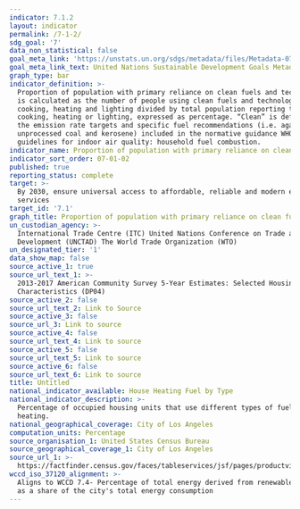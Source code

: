 ```yaml
---
indicator: 7.1.2
layout: indicator
permalink: /7-1-2/
sdg_goal: '7'
data_non_statistical: false
goal_meta_link: 'https://unstats.un.org/sdgs/metadata/files/Metadata-07-01-02.pdf '
goal_meta_link_text: United Nations Sustainable Development Goals Metadata (PDF 232 KB)
graph_type: bar
indicator_definition: >-
  Proportion of population with primary reliance on clean fuels and technology
  is calculated as the number of people using clean fuels and technologies for
  cooking, heating and lighting divided by total population reporting that any
  cooking, heating or lighting, expressed as percentage. “Clean” is defined by
  the emission rate targets and specific fuel recommendations (i.e. against
  unprocessed coal and kerosene) included in the normative guidance WHO
  guidelines for indoor air quality: household fuel combustion.
indicator_name: Proportion of population with primary reliance on clean fuels and technology
indicator_sort_order: 07-01-02
published: true
reporting_status: complete
target: >-
  By 2030, ensure universal access to affordable, reliable and modern energy
  services
target_id: '7.1'
graph_title: Proportion of population with primary reliance on clean fuels and technology
un_custodian_agency: >-
  International Trade Centre (ITC) United Nations Conference on Trade and
  Development (UNCTAD) The World Trade Organization (WTO)
un_designated_tier: '1'
data_show_map: false
source_active_1: true
source_url_text_1: >-
  2013-2017 American Community Survey 5-Year Estimates: Selected Housing
  Characteristics (DP04)
source_active_2: false
source_url_text_2: Link to Source
source_active_3: false
source_url_3: Link to source
source_active_4: false
source_url_text_4: Link to source
source_active_5: false
source_url_text_5: Link to source
source_active_6: false
source_url_text_6: Link to source
title: Untitled
national_indicator_available: House Heating Fuel by Type
national_indicator_description: >-
  Percentage of occupied housing units that use different types of fuel for
  heating. 
national_geographical_coverage: City of Los Angeles
computation_units: Percentage
source_organisation_1: United States Census Bureau
source_geographical_coverage_1: City of Los Angeles
source_url_1: >-
  https://factfinder.census.gov/faces/tableservices/jsf/pages/productview.xhtml?src=CF
wccd_iso_37120_alignment: >-
  Aligns to WCCD 7.4- Percentage of total energy derived from renewable sources,
  as a share of the city's total energy consumption
---
```

